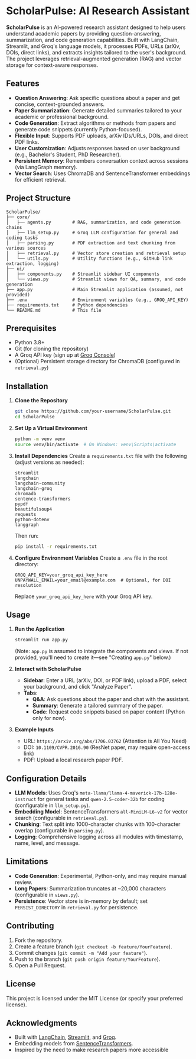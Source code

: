 # ScholarPulse: AI Research Assistant

**ScholarPulse** is an AI-powered research assistant designed to help users understand academic papers by providing question-answering, summarization, and code generation capabilities. Built with LangChain, Streamlit, and Groq's language models, it processes PDFs, URLs (arXiv, DOIs, direct links), and extracts insights tailored to the user's background. The project leverages retrieval-augmented generation (RAG) and vector storage for context-aware responses.

## Features

- **Question Answering**: Ask specific questions about a paper and get concise, context-grounded answers.
- **Paper Summarization**: Generate detailed summaries tailored to your academic or professional background.
- **Code Generation**: Extract algorithms or methods from papers and generate code snippets (currently Python-focused).
- **Flexible Input**: Supports PDF uploads, arXiv IDs/URLs, DOIs, and direct PDF links.
- **User Customization**: Adjusts responses based on user background (e.g., Bachelor's Student, PhD Researcher).
- **Persistent Memory**: Remembers conversation context across sessions (via LangGraph memory).
- **Vector Search**: Uses ChromaDB and SentenceTransformer embeddings for efficient retrieval.

## Project Structure

```
ScholarPulse/
├── core/
│   ├── agents.py        # RAG, summarization, and code generation chains
│   ├── llm_setup.py     # Groq LLM configuration for general and coding tasks
│   ├── parsing.py       # PDF extraction and text chunking from various sources
│   ├── retrieval.py     # Vector store creation and retrieval setup
│   └── utils.py         # Utility functions (e.g., GitHub link extraction, logging)
├── ui/
│   ├── components.py    # Streamlit sidebar UI components
│   └── views.py         # Streamlit views for QA, summary, and code generation
├── app.py               # Main Streamlit application (assumed, not provided)
├── .env                 # Environment variables (e.g., GROQ_API_KEY)
├── requirements.txt     # Python dependencies
└── README.md            # This file
```

## Prerequisites

- Python 3.8+
- Git (for cloning the repository)
- A Groq API key (sign up at [Groq Console](https://console.groq.com/))
- (Optional) Persistent storage directory for ChromaDB (configured in `retrieval.py`)

## Installation

1. **Clone the Repository**
   ```bash
   git clone https://github.com/your-username/ScholarPulse.git
   cd ScholarPulse
   ```

2. **Set Up a Virtual Environment**
   ```bash
   python -m venv venv
   source venv/bin/activate  # On Windows: venv\Scripts\activate
   ```

3. **Install Dependencies**
   Create a `requirements.txt` file with the following (adjust versions as needed):
   ```
   streamlit
   langchain
   langchain-community
   langchain-groq
   chromadb
   sentence-transformers
   pypdf
   beautifulsoup4
   requests
   python-dotenv
   langgraph
   ```
   Then run:
   ```bash
   pip install -r requirements.txt
   ```

4. **Configure Environment Variables**
   Create a `.env` file in the root directory:
   ```
   GROQ_API_KEY=your_groq_api_key_here
   UNPAYWALL_EMAIL=your_email@example.com  # Optional, for DOI resolution
   ```
   Replace `your_groq_api_key_here` with your Groq API key.

## Usage

1. **Run the Application**
   ```bash
   streamlit run app.py
   ```
   (Note: `app.py` is assumed to integrate the components and views. If not provided, you'll need to create it—see "Creating `app.py`" below.)

2. **Interact with ScholarPulse**
   - **Sidebar**: Enter a URL (arXiv, DOI, or PDF link), upload a PDF, select your background, and click "Analyze Paper".
   - **Tabs**:
     - **Q&A**: Ask questions about the paper and chat with the assistant.
     - **Summary**: Generate a tailored summary of the paper.
     - **Code**: Request code snippets based on paper content (Python only for now).

3. **Example Inputs**
   - URL: `https://arxiv.org/abs/1706.03762` (Attention is All You Need)
   - DOI: `10.1109/CVPR.2016.90` (ResNet paper, may require open-access link)
   - PDF: Upload a local research paper PDF.

## Configuration Details

- **LLM Models**: Uses Groq's `meta-llama/llama-4-maverick-17b-128e-instruct` for general tasks and `qwen-2.5-coder-32b` for coding (configurable in `llm_setup.py`).
- **Embedding Model**: SentenceTransformers `all-MiniLM-L6-v2` for vector search (configurable in `retrieval.py`).
- **Chunking**: Text split into 1000-character chunks with 100-character overlap (configurable in `parsing.py`).
- **Logging**: Comprehensive logging across all modules with timestamp, name, level, and message.

## Limitations

- **Code Generation**: Experimental, Python-only, and may require manual review.
- **Long Papers**: Summarization truncates at ~20,000 characters (configurable in `views.py`).
- **Persistence**: Vector store is in-memory by default; set `PERSIST_DIRECTORY` in `retrieval.py` for persistence.

## Contributing

1. Fork the repository.
2. Create a feature branch (`git checkout -b feature/YourFeature`).
3. Commit changes (`git commit -m "Add your feature"`).
4. Push to the branch (`git push origin feature/YourFeature`).
5. Open a Pull Request.

## License

This project is licensed under the MIT License (or specify your preferred license).

## Acknowledgments

- Built with [LangChain](https://github.com/langchain-ai/langchain), [Streamlit](https://streamlit.io/), and [Groq](https://groq.com/).
- Embedding models from [SentenceTransformers](https://huggingface.co/sentence-transformers).
- Inspired by the need to make research papers more accessible
